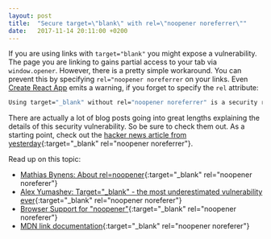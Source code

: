 ```yaml
---
layout: post
title:  "Secure target=\"blank\" with rel=\"noopener noreferrer\""
date:   2017-11-14 20:11:00 +0200
---
```


If you are using links with `target="blank"` you might expose a vulnerability. The page you are linking to gains partial access to your tab via `window.opener`. However, there is a pretty simple workaround. You can prevent this by specifying `rel="noopener noreferrer` on your links. Even [Create React App](https://github.com/facebookincubator/create-react-app) emits a warning, if you forget to specify the `rel` attribute:

```bash
Using target="_blank" without rel="noopener noreferrer" is a security risk: see https://mathiasbynens.github.io/rel-noopener  react/jsx-no-target-blank
```

There are actually a lot of blog posts going into great lengths explaining the details of this security vulnerability. So be sure to check them out. As a starting point, check out the [hacker news article from yesterday](https://news.ycombinator.com/item?id=15685324){:target="_blank" rel="noopener noreferrer"}.

Read up on this topic:
* [Mathias Bynens: About rel=noopener](https://mathiasbynens.github.io/rel-noopener){:target="_blank" rel="noopener noreferer"}
* [Alex Yumashev: Target="_blank" - the most underestimated vulnerability ever](https://www.jitbit.com/alexblog/256-targetblank---the-most-underestimated-vulnerability-ever/){:target="_blank" rel="noopener noreferer"}
* [Browser Support for "noopener"](https://caniuse.com/#search=noopener){:target="_blank" rel="noopener noreferer"}
* [MDN link documentation](https://developer.mozilla.org/en-US/docs/Web/HTML/Element/a#attr-target){:target="_blank" rel="noopener noreferer"}
